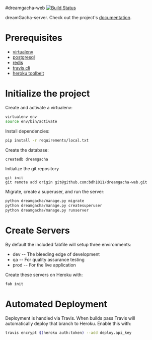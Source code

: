 #dreamgacha-web
[![Build Status](https://travis-ci.org/bdh1011/dreamgacha-web.svg?branch=master)](https://travis-ci.org/bdh1011/dreamgacha-web)

dreamGacha-server. Check out the project's [documentation](http://bdh1011.github.io/dreamgacha-web/).

# Prerequisites 
- [virtualenv](https://virtualenv.pypa.io/en/latest/)
- [postgresql](http://www.postgresql.org/)
- [redis](http://redis.io/)
- [travis cli](http://blog.travis-ci.com/2013-01-14-new-client/)
- [heroku toolbelt](https://toolbelt.heroku.com/)

# Initialize the project
Create and activate a virtualenv:

```bash
virtualenv env
source env/bin/activate
```
Install dependencies:

```bash
pip install -r requirements/local.txt
```
Create the database:

```bash
createdb dreamgacha
```
Initialize the git repository

```
git init
git remote add origin git@github.com:bdh1011/dreamgacha-web.git
```

Migrate, create a superuser, and run the server:
```bash
python dreamgacha/manage.py migrate
python dreamgacha/manage.py createsuperuser
python dreamgacha/manage.py runserver
```

# Create Servers
By default the included fabfile will setup three environments:

- dev -- The bleeding edge of development
- qa -- For quality assurance testing
- prod -- For the live application

Create these servers on Heroku with:

```bash
fab init
```

# Automated Deployment
Deployment is handled via Travis. When builds pass Travis will automatically deploy that branch to Heroku. Enable this with:
```bash
travis encrypt $(heroku auth:token) --add deploy.api_key
```
